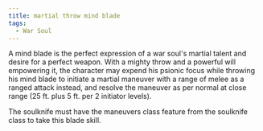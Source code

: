 ```yaml
---
title: martial throw mind blade
tags:
  - War Soul
---
```


A mind blade is the perfect expression of a war soul's martial talent and desire for a perfect weapon. With a mighty throw and a powerful will empowering it, the character may expend his psionic focus while throwing his mind blade to initiate a martial maneuver with a range of melee as a ranged attack instead, and resolve the maneuver as per normal at close range (25 ft. plus 5 ft. per 2 initiator levels).

The soulknife must have the maneuvers class feature from the soulknife class to take this blade skill.
